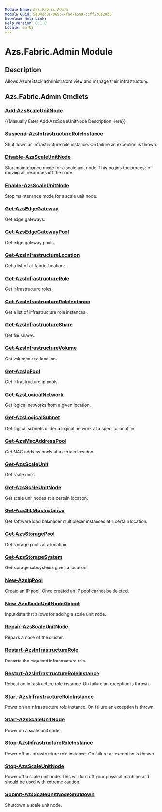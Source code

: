 ```yaml
---
Module Name: Azs.Fabric.Admin
Module Guid: 5e04dc01-069b-4fad-a590-ccff2c6e20b5
Download Help Link:
Help Version: 0.1.0
Locale: en-US
---
```


# Azs.Fabric.Admin Module
## Description
Allows AzureStack administrators view and manage their infrastructure.

## Azs.Fabric.Admin Cmdlets
### [Add-AzsScaleUnitNode](Add-AzsScaleUnitNode.md)
{{Manually Enter Add-AzsScaleUnitNode Description Here}}

### [Suspend-AzsInfrastructureRoleInstance](Suspend-AzsInfrastructureRoleInstance.md)
Shut down an infrastructure role instance.  On failure an exception is thrown.

### [Disable-AzsScaleUnitNode](Disable-AzsScaleUnitNode.md)
Start maintenance mode for a scale unit node.  This begins the process of moving all resources off the node.

### [Enable-AzsScaleUnitNode](Enable-AzsScaleUnitNode.md)
Stop maintenance mode for a scale unit node.

### [Get-AzsEdgeGateway](Get-AzsEdgeGateway.md)
Get edge gateways.

### [Get-AzsEdgeGatewayPool](Get-AzsEdgeGatewayPool.md)
Get edge gateway pools.

### [Get-AzsInfrastructureLocation](Get-AzsInfrastructureLocation.md)
Get a list of all fabric locations.

### [Get-AzsInfrastructureRole](Get-AzsInfrastructureRole.md)
Get infrastructure roles.

### [Get-AzsInfrastructureRoleInstance](Get-AzsInfrastructureRoleInstance.md)
Get a list of infrastructure role instances.

### [Get-AzsInfrastructureShare](Get-AzsInfrastructureShare.md)
Get file shares.

### [Get-AzsInfrastructureVolume](Get-AzsInfrastructureVolume.md)
Get volumes at a location.

### [Get-AzsIpPool](Get-AzsIpPool.md)
Get infrastructure ip pools.

### [Get-AzsLogicalNetwork](Get-AzsLogicalNetwork.md)
Get logical networks from a given location.

### [Get-AzsLogicalSubnet](Get-AzsLogicalSubnet.md)
Get logical subnets under a logical network at a specific location.

### [Get-AzsMacAddressPool](Get-AzsMacAddressPool.md)
Get MAC address pools at a certain location.

### [Get-AzsScaleUnit](Get-AzsScaleUnit.md)
Get scale units.

### [Get-AzsScaleUnitNode](Get-AzsScaleUnitNode.md)
Get scale unit nodes at a certain location.

### [Get-AzsSlbMuxInstance](Get-AzsSlbMuxInstance.md)
Get software load balanacer multiplexer instances at a certain location.

### [Get-AzsStoragePool](Get-AzsStoragePool.md)
Get storage pools at a location.

### [Get-AzsStorageSystem](Get-AzsStorageSystem.md)
Get storage subsystems given a location.

### [New-AzsIpPool](New-AzsIpPool.md)
Create an IP pool.
Once created an IP pool cannot be deleted.

### [New-AzsScaleUnitNodeObject](New-AzsScaleUnitNodeObject.md)
Input data that allows for adding a scale unit node.

### [Repair-AzsScaleUnitNode](Repair-AzsScaleUnitNode.md)
Repairs a node of the cluster.

### [Restart-AzsInfrastructureRole](Restart-AzsInfrastructureRole.md)
Restarts the requestd infrastructure role.

### [Restart-AzsInfrastructureRoleInstance](Restart-AzsInfrastructureRoleInstance.md)
Reboot an infrastructure role instance.  On failure an exception is thrown.

### [Start-AzsInfrastructureRoleInstance](Start-AzsInfrastructureRoleInstance.md)
Power on an infrastructure role instance. On failure an exception is thrown.

### [Start-AzsScaleUnitNode](Start-AzsScaleUnitNode.md)
Power on a scale unit node.

### [Stop-AzsInfrastructureRoleInstance](Stop-AzsInfrastructureRoleInstance.md)
Power off an infrastructure role instance. On failure an exception is thrown.

### [Stop-AzsScaleUnitNode](Stop-AzsScaleUnitNode.md)
Power off a scale unit node.  This will turn off your physical machine and should be used with extreme caution.

### [Submit-AzsScaleUnitNodeShutdown](Submit-AzsScaleUnitNodeShutdown.md)
Shutdown a scale unit node.

